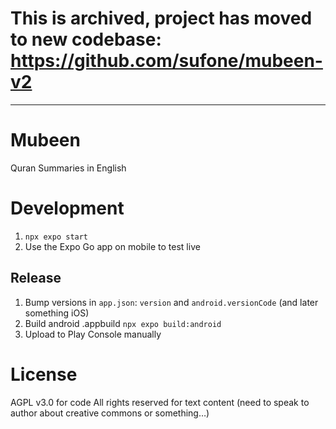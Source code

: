 # This is archived, project has moved to new codebase: https://github.com/sufone/mubeen-v2

------

# Mubeen
Quran Summaries in English

# Development

1. `npx expo start`
2. Use the Expo Go app on mobile to test live


## Release
1. Bump versions in `app.json`: `version` and `android.versionCode` (and later something iOS)
2. Build android .appbuild `npx expo build:android`
3. Upload to Play Console manually


# License
AGPL v3.0 for code
All rights reserved for text content (need to speak to author about creative commons or something…)
